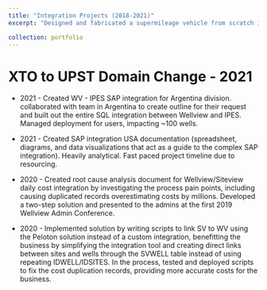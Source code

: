```yaml
---
title: "Integration Projects (2018-2021)"
excerpt: "Designed and fabricated a supermileage vehicle from scratch including aluminum space-frame chassis, fiberglass body, powertrain, steering geometry, and safety subsystems. Noteworthy development included air-fuel mixture subsystem conversion from carbureted to electronic-fuel-injection. <br/><img src='/images/Supermileage1.JPG'>"

collection: portfolio
---
```


# XTO to UPST Domain Change - 2021

  * 2021 - Created WV - IPES SAP integration for Argentina division. collaborated with team in Argentina to create outline for their request and built out the entire SQL integration between Wellview and IPES. Managed deployment for users, impacting ~100 wells.

  * 2021 - Created SAP integration USA documentation (spreadsheet, diagrams, and data visualizations that act as a guide to the complex SAP integration). Heavily analytical. Fast paced project timeline due to resourcing.

  * 2020 - Created root cause analysis document for Wellview/Siteview daily cost integration by investigating the process pain points, including causing duplicated records overestimating costs by millions. Developed a two-step solution and presented to the admins at the first 2019 Wellview Admin Conference.

  * 2020 - Implemented solution by writing scripts to link SV to WV using the Peloton solution instead of a custom integration, benefitting the business by simplifying the integration tool and creating direct links between sites and wells through the SVWELL table instead of using repeating IDWELL/IDSITES. In the process, tested and deployed scripts to fix the cost duplication records, providing more accurate costs for the business.


 
